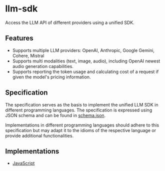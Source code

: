 # llm-sdk

Access the LLM API of different providers using a unified SDK.

## Features

- Supports multiple LLM providers: OpenAI, Anthropic, Google Gemini, Cohere, Mistral
- Supports multi modalities (text, image, audio), including OpenAI newest audio generation capabilities.
- Supports reporting the token usage and calculating cost of a request if given the model's pricing information.

## Specification

The specification serves as the basis to implement the unified LLM SDK in different programming languages. The specification is expressed using JSON schema and can be found in [schema.json](./schema/schema.json).

Implementations in different programming languages should adhere to this specification but may adapt it to the idioms of the respective language or provide additional functionalities.

## Implementations

- [JavaScript](./sdk-js/README.md)
